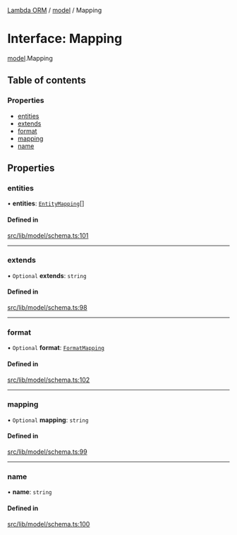 [Lambda ORM](../README.md) / [model](../modules/model.md) / Mapping

# Interface: Mapping

[model](../modules/model.md).Mapping

## Table of contents

### Properties

- [entities](model.Mapping.md#entities)
- [extends](model.Mapping.md#extends)
- [format](model.Mapping.md#format)
- [mapping](model.Mapping.md#mapping)
- [name](model.Mapping.md#name)

## Properties

### entities

• **entities**: [`EntityMapping`](model.EntityMapping.md)[]

#### Defined in

[src/lib/model/schema.ts:101](https://github.com/FlavioLionelRita/lambdaorm/blob/baac5cd/src/lib/model/schema.ts#L101)

___

### extends

• `Optional` **extends**: `string`

#### Defined in

[src/lib/model/schema.ts:98](https://github.com/FlavioLionelRita/lambdaorm/blob/baac5cd/src/lib/model/schema.ts#L98)

___

### format

• `Optional` **format**: [`FormatMapping`](model.FormatMapping.md)

#### Defined in

[src/lib/model/schema.ts:102](https://github.com/FlavioLionelRita/lambdaorm/blob/baac5cd/src/lib/model/schema.ts#L102)

___

### mapping

• `Optional` **mapping**: `string`

#### Defined in

[src/lib/model/schema.ts:99](https://github.com/FlavioLionelRita/lambdaorm/blob/baac5cd/src/lib/model/schema.ts#L99)

___

### name

• **name**: `string`

#### Defined in

[src/lib/model/schema.ts:100](https://github.com/FlavioLionelRita/lambdaorm/blob/baac5cd/src/lib/model/schema.ts#L100)
